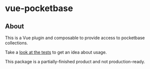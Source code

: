 # vue-pocketbase

## About

This is a Vue plugin and composable to provide access to pocketbase collections.

Take a [look at the tests](https://github.com/crisvp/vue-pocketbase/tree/main/tests) to get an idea about usage.

This package is a partially-finished product and not production-ready.
